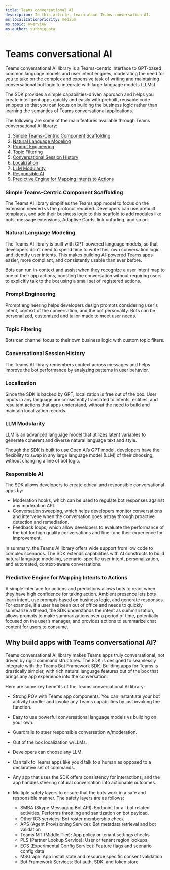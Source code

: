 ```yaml
---
title: Teams conversational AI
description: In this article, learn about Teams conversation AI.
ms.localizationpriority: medium
ms.topic: overview
ms.author: surbhigupta
---
```


# Teams conversational AI

Teams conversational AI library is a Teams-centric interface to GPT-based common language models and user intent engines, moderating the need for you to take on the complex and expensive task of writing and maintaining conversational bot logic to integrate with large language models (LLMs).

The SDK provides a simple capabilities-driven approach and helps you create intelligent apps quickly and easily with prebuilt, reusable code snippets so that you can focus on building the business logic rather than learning the semantics of Teams conversational applications.

The following are some of the main features available through Teams conversational AI library:

1. [Simple Teams-Centric Component Scaffolding](#simple-teams-centric-component-scaffolding)
1. [Natural Language Modeling](#natural-language-modeling)
1. [Prompt Engineering](#prompt-engineering)
1. [Topic Filtering](#topic-filtering)
1. [Conversational Session History](#conversational-session-history)
1. [Localization](#localization)
1. [LLM Modularity](#llm-modularity)
1. [Responsible AI](#responsible-ai)
1. [Predictive Engine for Mapping Intents to Actions](#predictive-engine-for-mapping-intents-to-actions)

### Simple Teams-Centric Component Scaffolding

The Teams AI library simplifies the Teams app model to focus on the extension needed vs the protocol required. Developers can use prebuilt templates, and add their business logic to this scaffold to add modules like bots, message extensions, Adaptive Cards, link unfurling, and so on.  

### Natural Language Modeling

The Teams AI library is built with GPT-powered language models, so that developers don't need to spend time to  write their own conversation logic and identify user intents. This makes building AI-powered Teams apps easier, more compliant, and consistently usable than ever before.

Bots can run in-context and assist when they recognize a user intent map to one of their app actions, boosting the conversation without requiring users to explicitly talk to the bot using a small set of registered actions.

### Prompt Engineering

Prompt engineering helps developers design prompts considering user's intent, context of the conversation, and the bot personality. Bots can be personalized, customized and tailor-made to meet user needs.

### Topic Filtering

Bots can channel focus to their own business logic with custom topic filters.

### Conversational Session History

The Teams AI library remembers context across messages and helps improve the bot performance by analyzing patterns in user behavior.

### Localization

Since the SDK is backed by GPT, localization is free out of the box. User inputs in any language are consistently translated to intents, entities, and resultant actions that apps understand, without the need to build and maintain localization records.

### LLM Modularity

LLM is an advanced language model that utilizes latent variables to generate coherent and diverse natural language text and style.

Though the SDK is built to use Open AI’s GPT model, developers have the flexibility to swap in any large language model (LLM) of their choosing, without changing a line of bot logic.

### Responsible AI

The SDK allows developers to create ethical and responsible conversational apps by:

* Moderation hooks, which can be used to regulate bot responses against any moderation API.
* Conversation sweeping, which helps developers monitor conversations and intervene when the conversation goes astray through proactive detection and remediation.
* Feedback loops, which allow developers to evaluate the performance of the bot for high quality conversations and fine-tune their experience for improvement.

In summary, the Teams AI library offers wide support from low code to complex scenarios. The SDK extends capabilities with AI constructs to build natural language modeling, scenario-specific user intent, personalization, and automated, context-aware conversations.

### Predictive Engine for Mapping Intents to Actions  

A simple interface for actions and predictions allows bots to react when they have high confidence for taking action. Ambient presence lets bots learn intent, use prompts based on business logic, and generate responses. For example, if a user has been out of office and needs to quickly summarize a thread, the SDK understands the intent as summarization, allows prompts to make summarizations over a period of time, potentially focused on the user’s manager, and provides actions to summarize chat content for users to consume.

## Why build apps with Teams conversational AI?

Teams conversational AI library makes Teams apps truly conversational, not driven by rigid command structures. The SDK is designed to seamlessly integrate with the Teams Bot Framework SDK. Building apps for Teams is drastically simpler, with rich natural language features out of the box that brings any app experience into the conversation.

Here are some key benefits of the Teams conversational AI library:

* ​Strong POV with Teams app components​. You can instantiate your bot activity handler and invoke any Teams capabilities by just invoking the function.

* ​Easy to use powerful conversational language models vs building on your own​.

* ​Guardrails to steer responsible conversation w/moderation​.

* ​Out of the box localization w/LLMs.

* ​Developers can choose any LLM.

* ​Can talk to Teams apps like you’d talk to a human as opposed to a declarative set of commands​.

* ​Any app that uses the SDK offers consistency for interactions, and the app handles steering natural conversation into actionable outcomes.

* Multiple safety layers to ensure that the bots work in a safe and responsible manner. The safety layers are as follows:

  * SMBA (Skype Messaging Bot API): Endpoint for all bot related activities. Performs throttling and sanitization on bot payload.
  * Other IC3 services: Bot roster membership check
  * APS (Agent Provisioning Service): Bot metadata retrieval and bot validation
  * Teams MT (Middle Tier): App policy or tenant settings checks
  * PLS (Partner Lookup Service): User or tenant region lookups
  * ECS (Experimental Config Service): Feature flags and scenario config data
  * MSGraph: App install state and resource specific consent validation
  * Bot Framework Services: Bot auth, SDK, and token store

<!-- ## Bots Architecture overview

The bot framework using Teams AI library requires the following:

* Support to OAuth S2S
* Adherence to Activity schema for reading and writing JSON documents
* Invoking Rest APIs to determine additional context required to handle a user's message, such as Azure Active Directory (Azure AD) ID and UPN of the user the bot is interacting with. -->
